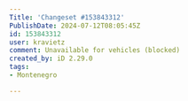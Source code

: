 ```yaml
---
Title: 'Changeset #153843312'
PublishDate: 2024-07-12T08:05:45Z
id: 153843312
user: kravietz
comment: Unavailable for vehicles (blocked)
created_by: iD 2.29.0
tags:
- Montenegro

---
```


